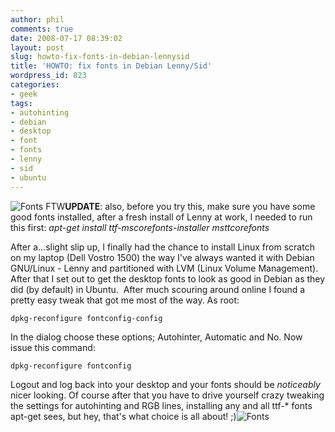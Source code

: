 ```yaml
---
author: phil
comments: true
date: 2008-07-17 08:39:02
layout: post
slug: howto-fix-fonts-in-debian-lennysid
title: 'HOWTO: fix fonts in Debian Lenny/Sid'
wordpress_id: 823
categories:
- geek
tags:
- autohinting
- debian
- desktop
- font
- fonts
- lenny
- sid
- ubuntu
---
```


![Fonts FTW](http://fak3r.com/wp-content/uploads/2008/07/font-bitmap.png)**UPDATE**: also, before you try this, make sure you have some good fonts installed, after a fresh install of Lenny at work, I needed to run this first: _apt-get install ttf-mscorefonts-installer msttcorefonts_

After a...slight slip up, I finally had the chance to install Linux from scratch on my laptop (Dell Vostro 1500) the way I've always wanted it with Debian GNU/Linux - Lenny and partitioned with LVM (Linux Volume Management).  After that I set out to get the desktop fonts to look as good in Debian as they did (by default) in Ubuntu.  After much scouring around online I found a pretty easy tweak that got me most of the way.  As root:

    
    dpkg-reconfigure fontconfig-config


In the dialog choose these options; Autohinter, Automatic and No.  Now issue this command:

    
    dpkg-reconfigure fontconfig


Logout and log back into your desktop and your fonts should be *noticeably* nicer looking.  Of course after that you have to drive yourself crazy tweaking the settings for autohinting and RGB lines, installing any and all ttf-* fonts apt-get sees, but hey, that's what choice is all about! ;)![Fonts](http://Fonts)
